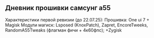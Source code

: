 Дневник прошивки самсунг а55
---

Характеристики первой ревизии (до 22.07.25):
Прошивка: One ui 7 + Magisk
Модули магиск: Lsposed (KnoxPatch), Zapret, EncoreTweeks, RandomA55Tweaks (флагман фичи + 4к60фпс); +Zygisk
